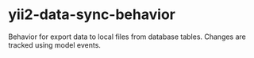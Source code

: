 # yii2-data-sync-behavior
Behavior for export data to local files from database tables. Changes are tracked using model events.
